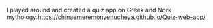 I played around and created a quiz app on Greek and Nork mythology.https://chinaemeremonyenucheya.github.io/Quiz-web-app/
